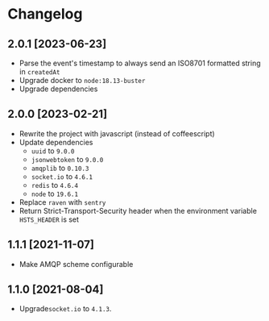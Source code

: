 # Changelog

## 2.0.1 [2023-06-23]

* Parse the event's timestamp to always send an ISO8701 formatted string in `createdAt`
* Upgrade docker to `node:18.13-buster`
* Upgrade dependencies

## 2.0.0 [2023-02-21]

* Rewrite the project with javascript (instead of coffeescript)
* Update dependencies
    * `uuid` to `9.0.0`
    * `jsonwebtoken` to `9.0.0`
    * `amqplib` to `0.10.3`
    * `socket.io` to `4.6.1`
    * `redis` to `4.6.4`
    * `node` to `19.6.1`
* Replace `raven` with `sentry`
* Return Strict-Transport-Security header when the environment variable `HSTS_HEADER` is set

## 1.1.1 [2021-11-07]

* Make AMQP scheme configurable

## 1.1.0 [2021-08-04]

* Upgrade`socket.io` to `4.1.3`.
